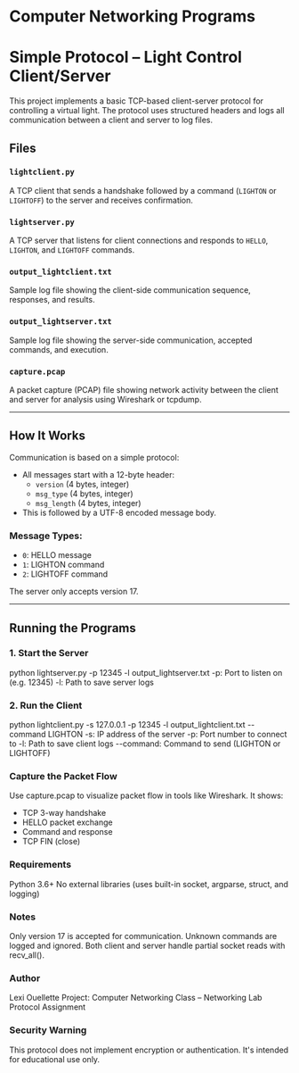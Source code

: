 # Computer Networking Programs
# Simple Protocol – Light Control Client/Server

This project implements a basic TCP-based client-server protocol for controlling a virtual light. The protocol uses structured headers and logs all communication between a client and server to log files.

## Files

### `lightclient.py`
A TCP client that sends a handshake followed by a command (`LIGHTON` or `LIGHTOFF`) to the server and receives confirmation.

### `lightserver.py`
A TCP server that listens for client connections and responds to `HELLO`, `LIGHTON`, and `LIGHTOFF` commands.

### `output_lightclient.txt`
Sample log file showing the client-side communication sequence, responses, and results.

### `output_lightserver.txt`
Sample log file showing the server-side communication, accepted commands, and execution.

### `capture.pcap`
A packet capture (PCAP) file showing network activity between the client and server for analysis using Wireshark or tcpdump.

---

## How It Works

Communication is based on a simple protocol:
- All messages start with a 12-byte header:
  - `version` (4 bytes, integer)
  - `msg_type` (4 bytes, integer)
  - `msg_length` (4 bytes, integer)
- This is followed by a UTF-8 encoded message body.

### Message Types:
- `0`: HELLO message
- `1`: LIGHTON command
- `2`: LIGHTOFF command

The server only accepts version 17.

---

## Running the Programs
### 1. Start the Server
python lightserver.py -p 12345 -l output_lightserver.txt
-p: Port to listen on (e.g. 12345)
-l: Path to save server logs

### 2. Run the Client
python lightclient.py -s 127.0.0.1 -p 12345 -l output_lightclient.txt --command LIGHTON
-s: IP address of the server
-p: Port number to connect to
-l: Path to save client logs
--command: Command to send (LIGHTON or LIGHTOFF)

### Capture the Packet Flow
Use capture.pcap to visualize packet flow in tools like Wireshark. It shows:
- TCP 3-way handshake
- HELLO packet exchange
- Command and response
- TCP FIN (close)

### Requirements
Python 3.6+
No external libraries (uses built-in socket, argparse, struct, and logging)

### Notes
Only version 17 is accepted for communication.
Unknown commands are logged and ignored.
Both client and server handle partial socket reads with recv_all().

### Author
Lexi Ouellette
Project: Computer Networking Class – Networking Lab Protocol Assignment 

### Security Warning
This protocol does not implement encryption or authentication. It's intended for educational use only.
